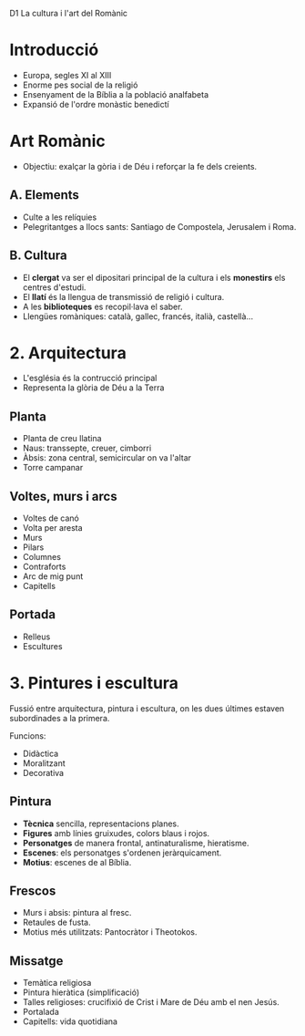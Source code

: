 D1 La cultura i l'art del Romànic

# Introducció

- Europa, segles XI al XIII
- Enorme pes social de la religió
- Ensenyament de la Bíblia a la població analfabeta
- Expansió de l'ordre monàstic benedictí

# Art Romànic

- Objectiu: exalçar la gòria i de Déu i reforçar la fe dels creients.

## A. Elements

- Culte a les relíquies
- Pelegritantges a llocs sants: Santiago de Compostela, Jerusalem i Roma.

## B. Cultura


- El **clergat** va ser el dipositari principal de la cultura i els **monestirs** els centres d'estudi.
- El **llatí** és la llengua de transmissió de religió i cultura.
- A les **biblioteques** es recopil·lava el saber.
- Llengües romàniques: català, gallec, francés, italià, castellà...

# 2. Arquitectura

- L'església és la contrucció principal
- Representa la glòria de Déu a la Terra

## Planta

- Planta de creu llatina
- Naus: transsepte, creuer, cimborri
- Àbsis: zona central, semicircular on va l'altar
- Torre campanar

## Voltes, murs i arcs

- Voltes de canó
- Volta per aresta
- Murs
- Pilars
- Columnes
- Contraforts
- Arc de mig punt
- Capitells

## Portada

- Relleus
- Escultures

# 3. Pintures i escultura

Fussió entre arquitectura, pintura i escultura, on les dues últimes estaven subordinades a la primera.

Funcions:

- Didàctica
- Moralitzant
- Decorativa

## Pintura

- **Tècnica** sencilla, representacions planes.
- **Figures** amb línies gruixudes, colors blaus i rojos.
- **Personatges** de manera frontal, antinaturalisme, hieratisme.
- **Escenes**: els personatges s'ordenen jeràrquicament.
- **Motius**: escenes de al Bíblia.

## Frescos

- Murs i absis: pintura al fresc.
- Retaules de fusta.
- Motius més utilitzats: Pantocràtor i Theotokos.

## Missatge

- Temàtica religiosa
- Pintura hieràtica (simplificació)
- Talles religioses: crucifixió de Crist i Mare de Déu amb el nen Jesús.
- Portalada
- Capitells: vida quotidiana